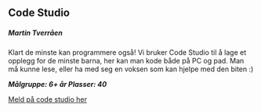 ## Code Studio
##### Martin Tverråen

Klart de minste kan programmere også! Vi bruker Code Studio til å lage et opplegg for de minste barna, her kan man kode både på PC og pad. Man må kunne lese, eller ha med seg en voksen som kan hjelpe med den biten :)

***Målgruppe: 6+ år      Plasser: 40***

[Meld på code studio her](https://boosterconf.ticketco.events/no/nb/e/code_studio_2022)